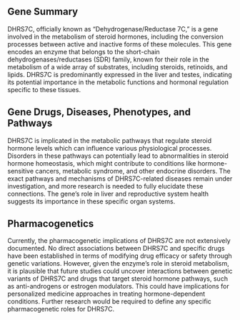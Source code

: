 ## Gene Summary
DHRS7C, officially known as “Dehydrogenase/Reductase 7C,” is a gene involved in the metabolism of steroid hormones, including the conversion processes between active and inactive forms of these molecules. This gene encodes an enzyme that belongs to the short-chain dehydrogenases/reductases (SDR) family, known for their role in the metabolism of a wide array of substrates, including steroids, retinoids, and lipids. DHRS7C is predominantly expressed in the liver and testes, indicating its potential importance in the metabolic functions and hormonal regulation specific to these tissues.

## Gene Drugs, Diseases, Phenotypes, and Pathways
DHRS7C is implicated in the metabolic pathways that regulate steroid hormone levels which can influence various physiological processes. Disorders in these pathways can potentially lead to abnormalities in steroid hormone homeostasis, which might contribute to conditions like hormone-sensitive cancers, metabolic syndrome, and other endocrine disorders. The exact pathways and mechanisms of DHRS7C-related diseases remain under investigation, and more research is needed to fully elucidate these connections. The gene’s role in liver and reproductive system health suggests its importance in these specific organ systems.

## Pharmacogenetics
Currently, the pharmacogenetic implications of DHRS7C are not extensively documented. No direct associations between DHRS7C and specific drugs have been established in terms of modifying drug efficacy or safety through genetic variations. However, given the enzyme’s role in steroid metabolism, it is plausible that future studies could uncover interactions between genetic variants of DHRS7C and drugs that target steroid hormone pathways, such as anti-androgens or estrogen modulators. This could have implications for personalized medicine approaches in treating hormone-dependent conditions. Further research would be required to define any specific pharmacogenetic roles for DHRS7C.